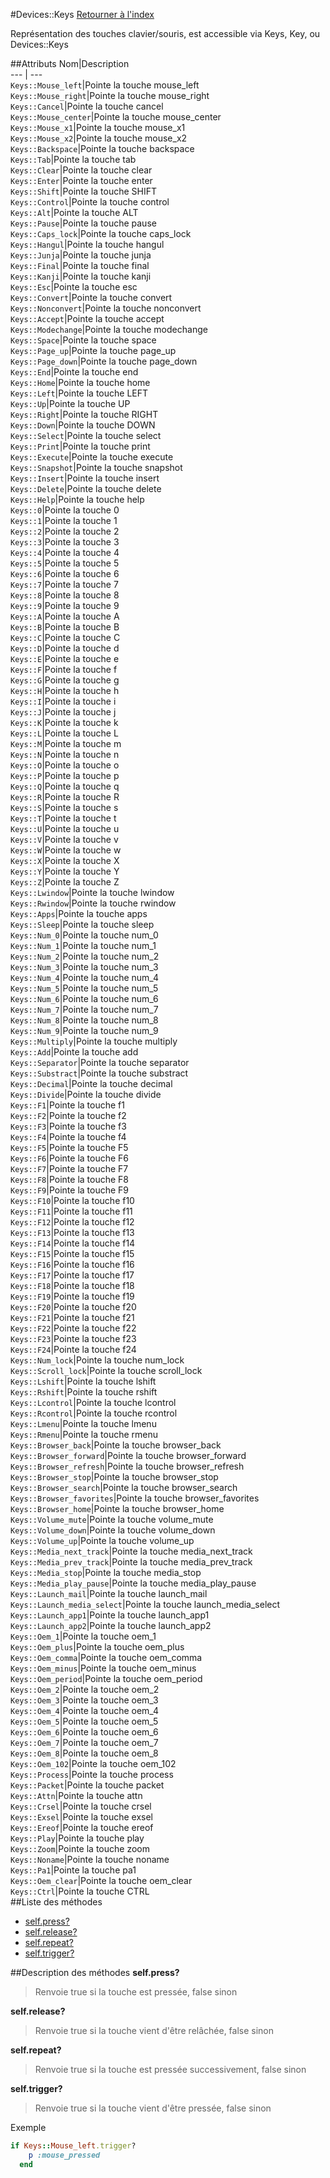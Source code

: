 #Devices::Keys
[Retourner à l'index](README.md)

Représentation des touches clavier/souris, est accessible via Keys, Key, ou Devices::Keys

##Attributs
Nom|Description  
--- | ---  
`Keys::Mouse_left`|Pointe la touche mouse_left  
`Keys::Mouse_right`|Pointe la touche mouse_right  
`Keys::Cancel`|Pointe la touche cancel  
`Keys::Mouse_center`|Pointe la touche mouse_center  
`Keys::Mouse_x1`|Pointe la touche mouse_x1  
`Keys::Mouse_x2`|Pointe la touche mouse_x2  
`Keys::Backspace`|Pointe la touche backspace  
`Keys::Tab`|Pointe la touche tab  
`Keys::Clear`|Pointe la touche clear  
`Keys::Enter`|Pointe la touche enter  
`Keys::Shift`|Pointe la touche SHIFT  
`Keys::Control`|Pointe la touche control  
`Keys::Alt`|Pointe la touche ALT  
`Keys::Pause`|Pointe la touche pause  
`Keys::Caps_lock`|Pointe la touche caps_lock  
`Keys::Hangul`|Pointe la touche hangul  
`Keys::Junja`|Pointe la touche junja  
`Keys::Final`|Pointe la touche final  
`Keys::Kanji`|Pointe la touche kanji  
`Keys::Esc`|Pointe la touche esc  
`Keys::Convert`|Pointe la touche convert  
`Keys::Nonconvert`|Pointe la touche nonconvert  
`Keys::Accept`|Pointe la touche accept  
`Keys::Modechange`|Pointe la touche modechange  
`Keys::Space`|Pointe la touche space  
`Keys::Page_up`|Pointe la touche page_up  
`Keys::Page_down`|Pointe la touche page_down  
`Keys::End`|Pointe la touche end  
`Keys::Home`|Pointe la touche home  
`Keys::Left`|Pointe la touche LEFT  
`Keys::Up`|Pointe la touche UP  
`Keys::Right`|Pointe la touche RIGHT  
`Keys::Down`|Pointe la touche DOWN  
`Keys::Select`|Pointe la touche select  
`Keys::Print`|Pointe la touche print  
`Keys::Execute`|Pointe la touche execute  
`Keys::Snapshot`|Pointe la touche snapshot  
`Keys::Insert`|Pointe la touche insert  
`Keys::Delete`|Pointe la touche delete  
`Keys::Help`|Pointe la touche help  
`Keys::0`|Pointe la touche 0  
`Keys::1`|Pointe la touche 1  
`Keys::2`|Pointe la touche 2  
`Keys::3`|Pointe la touche 3  
`Keys::4`|Pointe la touche 4  
`Keys::5`|Pointe la touche 5  
`Keys::6`|Pointe la touche 6  
`Keys::7`|Pointe la touche 7  
`Keys::8`|Pointe la touche 8  
`Keys::9`|Pointe la touche 9  
`Keys::A`|Pointe la touche A  
`Keys::B`|Pointe la touche B  
`Keys::C`|Pointe la touche C  
`Keys::D`|Pointe la touche d  
`Keys::E`|Pointe la touche e  
`Keys::F`|Pointe la touche f  
`Keys::G`|Pointe la touche g  
`Keys::H`|Pointe la touche h  
`Keys::I`|Pointe la touche i  
`Keys::J`|Pointe la touche j  
`Keys::K`|Pointe la touche k  
`Keys::L`|Pointe la touche L  
`Keys::M`|Pointe la touche m  
`Keys::N`|Pointe la touche n  
`Keys::O`|Pointe la touche o  
`Keys::P`|Pointe la touche p  
`Keys::Q`|Pointe la touche q  
`Keys::R`|Pointe la touche R  
`Keys::S`|Pointe la touche s  
`Keys::T`|Pointe la touche t  
`Keys::U`|Pointe la touche u  
`Keys::V`|Pointe la touche v  
`Keys::W`|Pointe la touche w  
`Keys::X`|Pointe la touche X  
`Keys::Y`|Pointe la touche Y  
`Keys::Z`|Pointe la touche Z  
`Keys::Lwindow`|Pointe la touche lwindow  
`Keys::Rwindow`|Pointe la touche rwindow  
`Keys::Apps`|Pointe la touche apps  
`Keys::Sleep`|Pointe la touche sleep  
`Keys::Num_0`|Pointe la touche num_0  
`Keys::Num_1`|Pointe la touche num_1  
`Keys::Num_2`|Pointe la touche num_2  
`Keys::Num_3`|Pointe la touche num_3  
`Keys::Num_4`|Pointe la touche num_4  
`Keys::Num_5`|Pointe la touche num_5  
`Keys::Num_6`|Pointe la touche num_6  
`Keys::Num_7`|Pointe la touche num_7  
`Keys::Num_8`|Pointe la touche num_8  
`Keys::Num_9`|Pointe la touche num_9  
`Keys::Multiply`|Pointe la touche multiply  
`Keys::Add`|Pointe la touche add  
`Keys::Separator`|Pointe la touche separator  
`Keys::Substract`|Pointe la touche substract  
`Keys::Decimal`|Pointe la touche decimal  
`Keys::Divide`|Pointe la touche divide  
`Keys::F1`|Pointe la touche f1  
`Keys::F2`|Pointe la touche f2  
`Keys::F3`|Pointe la touche f3  
`Keys::F4`|Pointe la touche f4  
`Keys::F5`|Pointe la touche F5  
`Keys::F6`|Pointe la touche F6  
`Keys::F7`|Pointe la touche F7  
`Keys::F8`|Pointe la touche F8  
`Keys::F9`|Pointe la touche F9  
`Keys::F10`|Pointe la touche f10  
`Keys::F11`|Pointe la touche f11  
`Keys::F12`|Pointe la touche f12  
`Keys::F13`|Pointe la touche f13  
`Keys::F14`|Pointe la touche f14  
`Keys::F15`|Pointe la touche f15  
`Keys::F16`|Pointe la touche f16  
`Keys::F17`|Pointe la touche f17  
`Keys::F18`|Pointe la touche f18  
`Keys::F19`|Pointe la touche f19  
`Keys::F20`|Pointe la touche f20  
`Keys::F21`|Pointe la touche f21  
`Keys::F22`|Pointe la touche f22  
`Keys::F23`|Pointe la touche f23  
`Keys::F24`|Pointe la touche f24  
`Keys::Num_lock`|Pointe la touche num_lock  
`Keys::Scroll_lock`|Pointe la touche scroll_lock  
`Keys::Lshift`|Pointe la touche lshift  
`Keys::Rshift`|Pointe la touche rshift  
`Keys::Lcontrol`|Pointe la touche lcontrol  
`Keys::Rcontrol`|Pointe la touche rcontrol  
`Keys::Lmenu`|Pointe la touche lmenu  
`Keys::Rmenu`|Pointe la touche rmenu  
`Keys::Browser_back`|Pointe la touche browser_back  
`Keys::Browser_forward`|Pointe la touche browser_forward  
`Keys::Browser_refresh`|Pointe la touche browser_refresh  
`Keys::Browser_stop`|Pointe la touche browser_stop  
`Keys::Browser_search`|Pointe la touche browser_search  
`Keys::Browser_favorites`|Pointe la touche browser_favorites  
`Keys::Browser_home`|Pointe la touche browser_home  
`Keys::Volume_mute`|Pointe la touche volume_mute  
`Keys::Volume_down`|Pointe la touche volume_down  
`Keys::Volume_up`|Pointe la touche volume_up  
`Keys::Media_next_track`|Pointe la touche media_next_track  
`Keys::Media_prev_track`|Pointe la touche media_prev_track  
`Keys::Media_stop`|Pointe la touche media_stop  
`Keys::Media_play_pause`|Pointe la touche media_play_pause  
`Keys::Launch_mail`|Pointe la touche launch_mail  
`Keys::Launch_media_select`|Pointe la touche launch_media_select  
`Keys::Launch_app1`|Pointe la touche launch_app1  
`Keys::Launch_app2`|Pointe la touche launch_app2  
`Keys::Oem_1`|Pointe la touche oem_1  
`Keys::Oem_plus`|Pointe la touche oem_plus  
`Keys::Oem_comma`|Pointe la touche oem_comma  
`Keys::Oem_minus`|Pointe la touche oem_minus  
`Keys::Oem_period`|Pointe la touche oem_period  
`Keys::Oem_2`|Pointe la touche oem_2  
`Keys::Oem_3`|Pointe la touche oem_3  
`Keys::Oem_4`|Pointe la touche oem_4  
`Keys::Oem_5`|Pointe la touche oem_5  
`Keys::Oem_6`|Pointe la touche oem_6  
`Keys::Oem_7`|Pointe la touche oem_7  
`Keys::Oem_8`|Pointe la touche oem_8  
`Keys::Oem_102`|Pointe la touche oem_102  
`Keys::Process`|Pointe la touche process  
`Keys::Packet`|Pointe la touche packet  
`Keys::Attn`|Pointe la touche attn  
`Keys::Crsel`|Pointe la touche crsel  
`Keys::Exsel`|Pointe la touche exsel  
`Keys::Ereof`|Pointe la touche ereof  
`Keys::Play`|Pointe la touche play  
`Keys::Zoom`|Pointe la touche zoom  
`Keys::Noname`|Pointe la touche noname  
`Keys::Pa1`|Pointe la touche pa1  
`Keys::Oem_clear`|Pointe la touche oem_clear  
`Keys::Ctrl`|Pointe la touche CTRL  
##Liste des méthodes
*    [self.press?](#self.press?)
*    [self.release?](#self.release?)
*    [self.repeat?](#self.repeat?)
*    [self.trigger?](#self.trigger?)


##Description des méthodes
**self.press?**

> Renvoie true si la touche est pressée, false sinon

  
> 





**self.release?**

> Renvoie true si la touche vient d'être relâchée, false sinon

  
> 





**self.repeat?**

> Renvoie true si la touche est pressée successivement, false sinon

  
> 





**self.trigger?**

> Renvoie true si la touche vient d'être pressée, false sinon

  
> 



Exemple  
```ruby  
if Keys::Mouse_left.trigger?
    p :mouse_pressed
  end  
```



